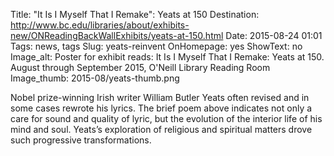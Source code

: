 Title: "It Is I Myself That I Remake": Yeats at 150
Destination: http://www.bc.edu/libraries/about/exhibits-new/ONReadingBackWallExhibits/yeats-at-150.html
Date: 2015-08-24 01:01 
Tags: news, tags 
Slug: yeats-reinvent
OnHomepage: yes
ShowText: no
Image_alt: Poster for exhibit reads: It Is I Myself That I Remake: Yeats at 150. August through September 2015, O'Neill Library Reading Room
Image_thumb: 2015-08/yeats-thumb.png

Nobel prize-winning Irish writer William Butler Yeats often revised and in some cases rewrote his lyrics. The brief poem above indicates not only a care for sound and quality of lyric, but the evolution of the interior life of his mind and soul. Yeats’s exploration of religious and spiritual matters drove such progressive transformations.